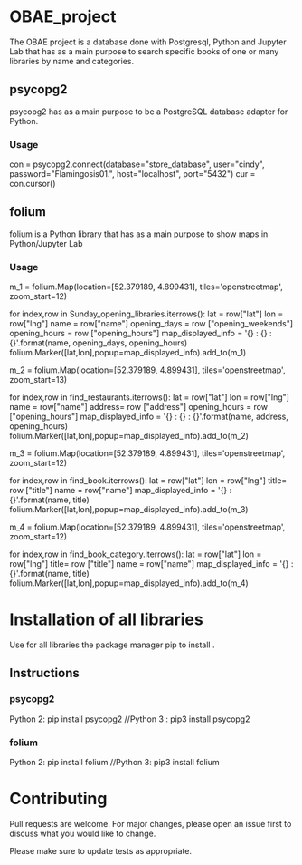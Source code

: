 # OBAE_project

The OBAE project is a database done with Postgresql, Python and Jupyter Lab that has as a main purpose to search specific books of one or many libraries by name and categories.

## psycopg2
psycopg2 has as a main purpose to be a PostgreSQL database adapter for Python.

### Usage ###
con = psycopg2.connect(database="store_database", user="cindy", password="Flamingosis01.", host="localhost", port="5432") cur = con.cursor()

## folium
folium is a Python library that has as a main purpose to show maps in Python/Jupyter Lab

### Usage ###

m_1 = folium.Map(location=[52.379189, 4.899431], tiles='openstreetmap', zoom_start=12)

for index,row in Sunday_opening_libraries.iterrows():
    lat = row["lat"]
    lon = row["lng"]
    name = row["name"]
    opening_days = row ["opening_weekends"]
    opening_hours = row ["opening_hours"]
    map_displayed_info = '{} : {} : {}'.format(name, opening_days, opening_hours)
    folium.Marker([lat,lon],popup=map_displayed_info).add_to(m_1)
    
m_2 = folium.Map(location=[52.379189, 4.899431], tiles='openstreetmap', zoom_start=13)

for index,row in find_restaurants.iterrows():
    lat = row["lat"]
    lon = row["lng"]
    name = row["name"]
    address= row ["address"]
    opening_hours = row ["opening_hours"]
    map_displayed_info = '{} : {} : {}'.format(name, address, opening_hours)
    folium.Marker([lat,lon],popup=map_displayed_info).add_to(m_2)

m_3 = folium.Map(location=[52.379189, 4.899431], tiles='openstreetmap', zoom_start=12)

for index,row in find_book.iterrows():
    lat = row["lat"]
    lon = row["lng"]
    title= row ["title"]
    name = row["name"]
    map_displayed_info = '{} : {}'.format(name, title)
    folium.Marker([lat,lon],popup=map_displayed_info).add_to(m_3)

m_4 = folium.Map(location=[52.379189, 4.899431], tiles='openstreetmap', zoom_start=12)

for index,row in find_book_category.iterrows():
    lat = row["lat"]
    lon = row["lng"]
    title= row ["title"]
    name = row["name"]
    map_displayed_info = '{} : {}'.format(name, title)
    folium.Marker([lat,lon],popup=map_displayed_info).add_to(m_4)


# Installation of all libraries
Use for all libraries the package manager pip to install .

## Instructions

### psycopg2

Python 2: pip install psycopg2
//Python 3 : pip3 install psycopg2

### folium

Python 2: pip install folium 
//Python 3: pip3 install folium

# Contributing
Pull requests are welcome. For major changes, please open an issue first to discuss what you would like to change.

Please make sure to update tests as appropriate.
